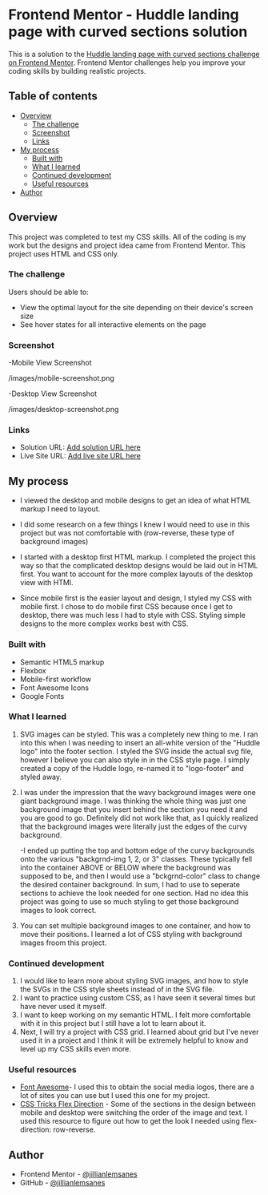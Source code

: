 # Frontend Mentor - Huddle landing page with curved sections solution

This is a solution to the [Huddle landing page with curved sections challenge on Frontend Mentor](https://www.frontendmentor.io/challenges/huddle-landing-page-with-curved-sections-5ca5ecd01e82137ec91a50f2). Frontend Mentor challenges help you improve your coding skills by building realistic projects. 

## Table of contents

- [Overview](#overview)
  - [The challenge](#the-challenge)
  - [Screenshot](#screenshot)
  - [Links](#links)
- [My process](#my-process)
  - [Built with](#built-with)
  - [What I learned](#what-i-learned)
  - [Continued development](#continued-development)
  - [Useful resources](#useful-resources)
- [Author](#author)

## Overview

This project was completed to test my CSS skills. All of the coding is my work but the designs and project idea came from Frontend Mentor. This project uses HTML and CSS only. 

### The challenge

Users should be able to:

- View the optimal layout for the site depending on their device's screen size
- See hover states for all interactive elements on the page

### Screenshot

-Mobile View Screenshot

/images/mobile-screenshot.png

-Desktop View Screenshot 

/images/desktop-screenshot.png
### Links

- Solution URL: [Add solution URL here](https://your-solution-url.com)
- Live Site URL: [Add live site URL here](https://your-live-site-url.com)
## My process

- I viewed the desktop and mobile designs to get an idea of what HTML markup I need to layout. 

- I did some research on a few things I knew I would need to use in this project but was not comfortable with (row-reverse, these type of background images)


 - I started with a desktop first HTML markup. I completed the project this way so that the complicated desktop designs would be laid out in HTML first. You want to account for the more complex layouts of the desktop view with HTMl.
 
 - Since mobile first is the easier layout and design, I styled my CSS with mobile first. I chose to do mobile first CSS because once I get to desktop, there was much less I had to style with CSS. Styling simple designs to the more complex works best with CSS.
### Built with

- Semantic HTML5 markup
- Flexbox
- Mobile-first workflow
- Font Awesome Icons
- Google Fonts


### What I learned

1. SVG images can be styled. This was a completely new thing to me. I ran into this when I was needing to insert an all-white version of the "Huddle logo" into the footer section. I styled the SVG inside the actual svg file, however I believe you can also style in in the CSS style page. I simply created a copy of the Huddle logo, re-named it to "logo-footer" and styled away. 

2. I was under the impression that the wavy background images were one giant background image. I was thinking the whole thing was just one background image that you insert behind the section you need it and you are good to go. Definitely did not work like that, as I quickly realized that the background images were literally just the edges of the curvy background. 

    -I ended up putting the top and bottom edge of the curvy backgrounds onto the various "backgrnd-img 1, 2, or 3" classes. These typically fell into the container ABOVE  or BELOW where the background was supposed to be, and then I would use a "bckgrnd-color" class to change the desired container background. In sum, I had to use to seperate sections to achieve the look needed for one section. Had no idea this project was going to use so much styling to get those background images to look correct. 

3. You can set multiple background images to one container, and how to move their positions. I learned a lot of CSS styling with background images froom this project. 

### Continued development

1. I would like to learn more about styling SVG images, and how to style the SVGs in the CSS style sheets instead of in the SVG file.
2. I want to practice using custom CSS, as I have seen it several times but have never used it myself. 
3. I want to keep working on my semantic HTML. I felt more comfortable with it in this project but I still have a lot to learn about it.
4. Next, I will try a project with CSS grid. I learned about grid but I've never used it in a project and I think it will be extremely helpful to know and level up my CSS skills even more. 


### Useful resources

- [Font Awesome](https://fontawesome.com/)- I used this to obtain the social media logos, there are a lot of sites you can use but I used this one for my project. 
- [CSS Tricks Flex Direction](https://css-tricks.com/almanac/properties/f/flex-direction/) - Some of the sections in the design between mobile and desktop were switching the order of the image and text. I used this resource to figure out how to get the look I needed using flex-direction: row-reverse. 

## Author

- Frontend Mentor - [@jillianlemsanes](https://www.frontendmentor.io/profile/jillianlemsanes)
- GitHub - [@jillianlemsanes](https://github.com/jillianlemsanes)


